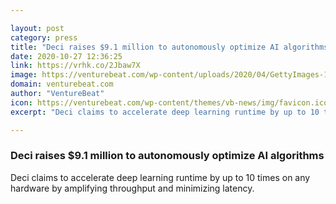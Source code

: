 ```yaml
---

layout: post
category: press
title: "Deci raises $9.1 million to autonomously optimize AI algorithms"
date: 2020-10-27 12:36:25
link: https://vrhk.co/2Jbaw7X
image: https://venturebeat.com/wp-content/uploads/2020/04/GettyImages-1180684429-e1587555325642.jpg?w=1200&strip=all
domain: venturebeat.com
author: "VentureBeat"
icon: https://venturebeat.com/wp-content/themes/vb-news/img/favicon.ico
excerpt: "Deci claims to accelerate deep learning runtime by up to 10 times on any hardware by amplifying throughput and minimizing latency."

---
```


### Deci raises $9.1 million to autonomously optimize AI algorithms

Deci claims to accelerate deep learning runtime by up to 10 times on any hardware by amplifying throughput and minimizing latency.